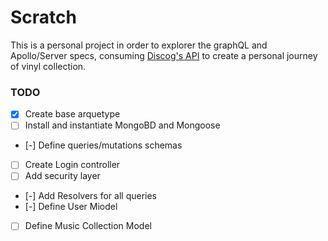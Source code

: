 # Scratch
This is a personal project in order to explorer the graphQL and Apollo/Server specs, consuming [Discog's API](https://www.discogs.com/developers) to create a personal journey of vinyl collection. 


### TODO
- [x] Create base arquetype
- [ ] Install and instantiate MongoBD and Mongoose
- [-] Define queries/mutations schemas
- [ ] Create Login controller
- [ ] Add security layer
- [-] Add Resolvers for all queries
- [-] Define User Miodel
- [ ] Define Music Collection Model